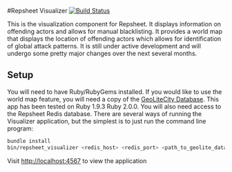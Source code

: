 #Repsheet Visualizer [![Build Status](https://secure.travis-ci.org/repsheet/visualizer.png)](http://travis-ci.org/repsheet/visualizer?branch=master)

This is the visualization component for Repsheet. It displays information on offending actors and allows for manual blacklisting. It provides a world map that displays the location of offending actors which allows for identification of global attack patterns. It is still under active development and will undergo some pretty major changes over the next several months.

## Setup

You will need to have Ruby/RubyGems installed. If you would like to use the world map feature, you will need a copy of the [GeoLiteCity Database](http://geolite.maxmind.com/download/geoip/database/GeoLiteCity.dat.gz). This app has been tested on Ruby 1.9.3 Ruby 2.0.0. You will also need access to the Repsheet Redis database. There are several ways of running the Visualizer application, but the simplest is to just run the command line program:

``` sh
bundle install
bin/repsheet_visualizer <redis_host> <redis_port> <path_to_geolite_database>
```

Visit [http://localhost:4567](http://localhost:4567) to view the application
